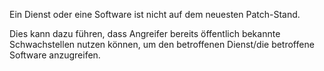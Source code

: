 Ein Dienst oder eine Software ist nicht auf dem neuesten Patch-Stand.

Dies kann dazu führen, dass Angreifer bereits öffentlich bekannte Schwachstellen nutzen können, um den betroffenen Dienst/die betroffene Software anzugreifen.
